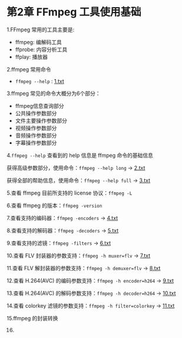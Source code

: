 # 第2章 FFmpeg 工具使用基础

1.FFmpeg 常用的工具主要是:
- ffmpeg:  编解码工具
- ffprobe: 内容分析工具
- ffplay:  播放器

2.ffmpeg 常用命令
- `ffmpeg --help` : [1.txt]()

3.ffmpeg 常见的命令大概分为6个部分：
- ffmpeg信息查询部分
- 公共操作参数部分
- 文件主要操作参数部分
- 视频操作参数部分 
- 音频操作参数部分
- 字幕操作参数部分

4.`ffmpeg --help` 查看到的 help 信息是 ffmpeg 命令的基础信息

获得高级参数部分，使用命令：`ffmpeg --help long` -> [2.txt]()

获得全部的帮助信息，使用命令：`ffmpeg --help full` -> [3.txt]()

5.查看 ffmpeg 目前所支持的 license 协议：`ffmpeg -L`

6.查看 ffmpeg 的版本：`ffmpeg -version`

7.查看支持的编码器：`ffmpeg -encoders` -> [4.txt]()

8.查看支持的解码器：`ffmpeg -decoders` -> [5.txt]()

9.查看支持的滤镜：`ffmpeg -filters` -> [6.txt]()

10.查看 FLV 封装器的参数支持：`ffmpeg -h muxer=flv` -> [7.txt]()

11.查看 FLV 解封装器的参数支持：`ffmpeg -h demuxer=flv` -> [8.txt]()

12.查看 H.264(AVC) 的编码参数支持：`ffmpeg -h encoder=h264` -> [9.txt]()

13.查看 H.264(AVC) 的解码参数支持：`ffmpeg -h decoder=h264` -> [10.txt]()

14.查看 colorkey 滤镜的参数支持：`ffmpeg -h filter=colorkey` -> [11.txt]()

15.ffmpeg 的封装转换

16.


